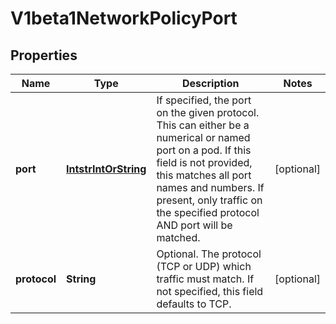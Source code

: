 
# V1beta1NetworkPolicyPort

## Properties
Name | Type | Description | Notes
------------ | ------------- | ------------- | -------------
**port** | [**IntstrIntOrString**](IntstrIntOrString.md) | If specified, the port on the given protocol.  This can either be a numerical or named port on a pod.  If this field is not provided, this matches all port names and numbers. If present, only traffic on the specified protocol AND port will be matched. |  [optional]
**protocol** | **String** | Optional.  The protocol (TCP or UDP) which traffic must match. If not specified, this field defaults to TCP. |  [optional]



